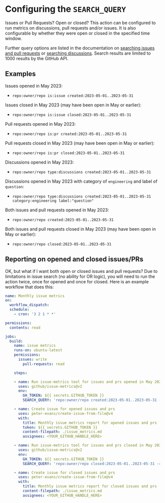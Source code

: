 # Configuring the `SEARCH_QUERY`

Issues or Pull Requests? Open or closed?
This action can be configured to run metrics on discussions, pull requests and/or issues. It is also configurable by whether they were open or closed in the specified time window.

Further query options are listed in the documentation on [searching issues and pull requests](https://docs.github.com/en/issues/tracking-your-work-with-issues/filtering-and-searching-issues-and-pull-requests) or [searching discussions](https://docs.github.com/en/search-github/searching-on-github/searching-discussions). Search results are limited to 1000 results by the GitHub API.

## Examples

Issues opened in May 2023:

- `repo:owner/repo is:issue created:2023-05-01..2023-05-31`

Issues closed in May 2023 (may have been open in May or earlier):

- `repo:owner/repo is:issue closed:2023-05-01..2023-05-31`

Pull requests opened in May 2023:

- `repo:owner/repo is:pr created:2023-05-01..2023-05-31`

Pull requests closed in May 2023 (may have been open in May or earlier):

- `repo:owner/repo is:pr closed:2023-05-01..2023-05-31`

Discussions opened in May 2023:

- `repo:owner/repo type:discussions created:2023-05-01..2023-05-31`

Discussions opened in May 2023 with category of `engineering` and label of `question`:

- `repo:owner/repo type:discussions created:2023-05-01..2023-05-31 category:engineering label:"question"`

Both issues and pull requests opened in May 2023:

- `repo:owner/repo created:2023-05-01..2023-05-31`

Both issues and pull requests closed in May 2023 (may have been open in May or earlier):

- `repo:owner/repo closed:2023-05-01..2023-05-31`

## Reporting on opened and closed issues/PRs

OK, but what if I want both open or closed issues and pull requests? Due to limitations in issue search (no ability for OR logic), you will need to run the action twice, once for opened and once for closed. Here is an example workflow that does this:

```yaml
name: Monthly issue metrics
on:
  workflow_dispatch:
  schedule:
    - cron: '3 2 1 * *'

permissions:
  contents: read

jobs:
  build:
    name: issue metrics
    runs-on: ubuntu-latest
    permissions:
      issues: write
        pull-requests: read

    steps:

    - name: Run issue-metrics tool for issues and prs opened in May 2023
      uses: github/issue-metrics@v2
      env:
        GH_TOKEN: ${{ secrets.GITHUB_TOKEN }}
        SEARCH_QUERY: 'repo:owner/repo created:2023-05-01..2023-05-31 -reason:"not planned"'

    - name: Create issue for opened issues and prs
      uses: peter-evans/create-issue-from-file@v4
      with:
        title: Monthly issue metrics report for opened issues and prs
        token: ${{ secrets.GITHUB_TOKEN }}
        content-filepath: ./issue_metrics.md
        assignees: <YOUR_GITHUB_HANDLE_HERE>

    - name: Run issue-metrics tool for issues and prs closed in May 2023
      uses: github/issue-metrics@v2
      env:
        GH_TOKEN: ${{ secrets.GITHUB_TOKEN }}
        SEARCH_QUERY: 'repo:owner/repo closed:2023-05-01..2023-05-31 -reason:"not planned"'

    - name: Create issue for closed issues and prs
      uses: peter-evans/create-issue-from-file@v4
      with:
        title: Monthly issue metrics report for closed issues and prs
        content-filepath: ./issue_metrics.md
        assignees: <YOUR_GITHUB_HANDLE_HERE>
```

